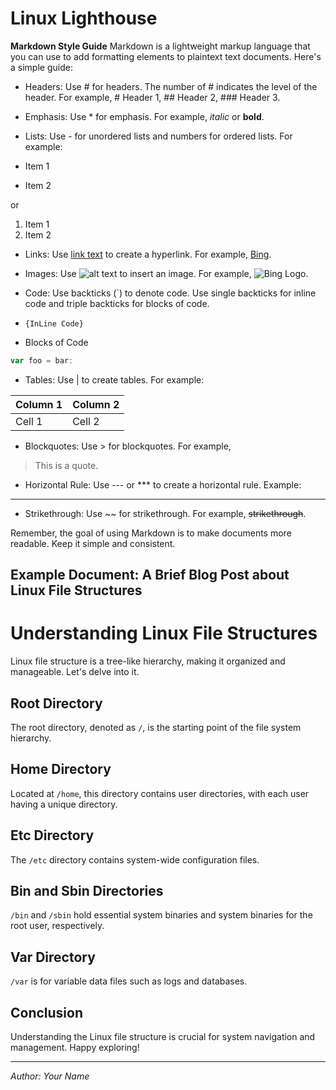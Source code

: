 # Linux Lighthouse
**Markdown Style Guide**
Markdown is a lightweight markup language that you can use to add formatting elements to plaintext text documents. Here's a simple guide:
- Headers: Use # for headers. The number of # indicates the level of the header. For example, # Header 1, ## Header 2, ### Header 3.
- Emphasis: Use * for emphasis. For example, *italic* or **bold**.
- Lists: Use - for unordered lists and numbers for ordered lists. For example:

- Item 1
- Item 2

or

1. Item 1
2. Item 2

- Links: Use [link text](url) to create a hyperlink. For example, [Bing](https://www.bing.com).
- Images: Use ![alt text](url) to insert an image. For example, ![Bing Logo](https://www.bing.com/logo.png).
- Code: Use backticks (`) to denote code. Use single backticks for inline code and triple backticks for blocks of code.
-   `{InLine Code}`

- Blocks of Code
```JavaScript
var foo = bar:
```

- Tables: Use | to create tables. For example:

| Column 1 | Column 2 |
| -------- | -------- |
| Cell 1   | Cell 2   |

- Blockquotes: Use > for blockquotes. For example, 
> This is a quote.
- Horizontal Rule: Use --- or *** to create a horizontal rule. Example:
---
- Strikethrough: Use ~~ for strikethrough. For example, ~~strikethrough~~.

Remember, the goal of using Markdown is to make documents more readable. Keep it simple and consistent.

## Example Document: A Brief Blog Post about Linux File Structures

# Understanding Linux File Structures

Linux file structure is a tree-like hierarchy, making it organized and manageable. Let's delve into it.

## Root Directory

The root directory, denoted as `/`, is the starting point of the file system hierarchy.

## Home Directory

Located at `/home`, this directory contains user directories, with each user having a unique directory.

## Etc Directory

The `/etc` directory contains system-wide configuration files.

## Bin and Sbin Directories

`/bin` and `/sbin` hold essential system binaries and system binaries for the root user, respectively.

## Var Directory

`/var` is for variable data files such as logs and databases.

## Conclusion

Understanding the Linux file structure is crucial for system navigation and management. Happy exploring!

---

*Author: Your Name*

